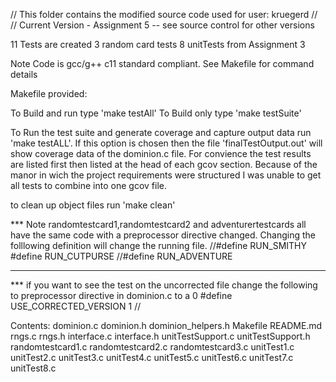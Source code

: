 // This folder contains the modified source code used for user: kruegerd 
//
//	Current Version - Assignment 5 -- see source control for other versions 

11 Tests are created
3 random card tests
8 unitTests  from Assignment 3



Note Code is gcc/g++ c11 standard compliant. See Makefile for command details

Makefile provided:

To Build and run type 'make testAll' 
To Build only type 'make testSuite'

To Run the test suite and generate coverage and capture output data run 'make testALL'. If this option is chosen then the file 'finalTestOutput.out' 
will show coverage data of the dominion.c file.  For convience the test results are listed first then listed at the head of each gcov section.
Because of the manor in wich the project requirements were structured I was unable to get all tests to combine into one gcov file.

to clean up object files run 'make clean'

*** Note randomtestcard1,randomtestcard2 and adventurertestcards all have the same code with a 
preprocessor directive changed.  Changing the folllowing definition will change the running file.
//#define RUN_SMITHY
#define RUN_CUTPURSE
//#define RUN_ADVENTURE
*** 

*** if you want to see the test on the uncorrected file change the following to preprocessor directive in dominion.c to a 0
#define USE_CORRECTED_VERSION 1  //

Contents: 
	dominion.c 
	dominion.h 
	dominion_helpers.h 
	Makefile 
	README.md 
	rngs.c 
	rngs.h 
	interface.c
	interface.h
	unitTestSupport.c 
	unitTestSupport.h
	randomtestcard1.c
	randomtestcard2.c
	randomtestcard3.c
	unitTest1.c
	unitTest2.c
	unitTest3.c
	unitTest4.c
	unitTest5.c
	unitTest6.c
	unitTest7.c
	unitTest8.c
